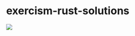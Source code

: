 # exercism-rust-solutions

![](https://github.com/alex-700/exercism-rust-solutions/workflows/Build/badge.svg)
